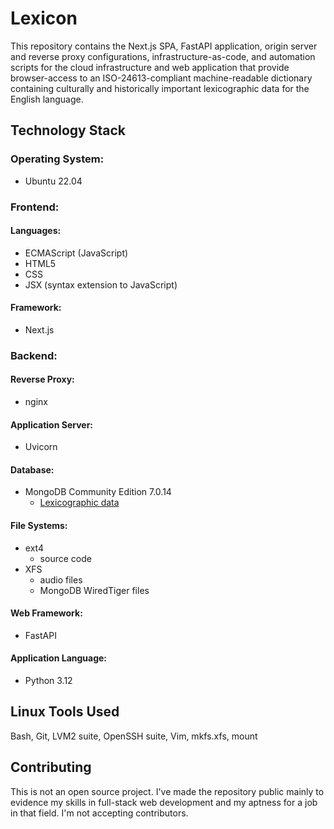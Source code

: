 # Lexicon

This repository contains the Next.js SPA, FastAPI application, origin server
and reverse proxy configurations, infrastructure-as-code, and automation scripts
for the cloud infrastructure and web application that provide browser-access to
an ISO-24613-compliant machine-readable dictionary containing culturally and
historically important lexicographic data for the English language.

## Technology Stack

### Operating System:
* Ubuntu 22.04

### Frontend:
#### Languages:
* ECMAScript (JavaScript)
* HTML5
* CSS
* JSX (syntax extension to JavaScript)
#### Framework:
* Next.js

### Backend:
#### Reverse Proxy:
* nginx
#### Application Server:
* Uvicorn
#### Database:
* MongoDB Community Edition 7.0.14
   * [Lexicographic data](/backend/data_sample.json)
#### File Systems:
* ext4
   * source code
* XFS
   * audio files
   * MongoDB WiredTiger files
#### Web Framework:
* FastAPI
#### Application Language:
* Python 3.12

## Linux Tools Used
Bash, Git, LVM2 suite, OpenSSH suite, Vim, mkfs.xfs, mount

## Contributing

This is not an open source project. I've made the repository public mainly to
evidence my skills in full-stack web development and my aptness for a job in
that field. I'm not accepting contributors.

